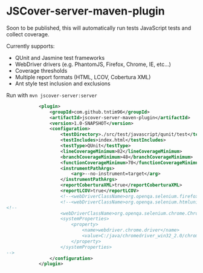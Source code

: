 JSCover-server-maven-plugin
===========================

Soon to be published, this will automatically run tests JavaScript tests and collect coverage.

Currently supports:
* QUnit and Jasmine test frameworks
* WebDriver drivers (e.g. PhantomJS, Firefox, Chrome, IE, etc...)
* Coverage thresholds
* Multiple report formats (HTML, LCOV, Cobertura XML)
* Ant style test inclusion and exclusions

Run with `mvn jscover-server:server`

```XML
            <plugin>
                <groupId>com.github.tntim96</groupId>
                <artifactId>jscover-server-maven-plugin</artifactId>
                <version>1.0-SNAPSHOT</version>
                <configuration>
                    <testDirectory>./src/test/javascript/qunit/test</testDirectory>
                    <testIncludes>index.html</testIncludes>
                    <testType>QUnit</testType>
                    <lineCoverageMinimum>82</lineCoverageMinimum>
                    <branchCoverageMinimum>48</branchCoverageMinimum>
                    <functionCoverageMinimum>70</functionCoverageMinimum>
                    <instrumentPathArgs>
                        <arg>--no-instrument=target</arg>
                    </instrumentPathArgs>
                    <reportCoberturaXML>true</reportCoberturaXML>
                    <reportLCOV>true</reportLCOV>
                    <!--<webDriverClassName>org.openqa.selenium.firefox.FirefoxDriver</webDriverClassName>-->
                    <!--<webDriverClassName>org.openqa.selenium.htmlunit.HtmlUnitDriver</webDriverClassName>-->
<!--
                    <webDriverClassName>org.openqa.selenium.chrome.ChromeDriver</webDriverClassName>
                    <systemProperties>
                        <property>
                            <name>webdriver.chrome.driver</name>
                            <value>C:/java/chromedriver_win32_2.0/chromedriver.exe</value>
                        </property>
                    </systemProperties>
-->
                </configuration>
            </plugin>
```